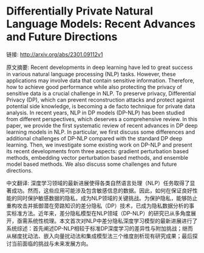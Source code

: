 # Differentially Private Natural Language Models: Recent Advances and Future Directions

链接: http://arxiv.org/abs/2301.09112v1

原文摘要:
Recent developments in deep learning have led to great success in various
natural language processing (NLP) tasks. However, these applications may
involve data that contain sensitive information. Therefore, how to achieve good
performance while also protecting the privacy of sensitive data is a crucial
challenge in NLP. To preserve privacy, Differential Privacy (DP), which can
prevent reconstruction attacks and protect against potential side knowledge, is
becoming a de facto technique for private data analysis. In recent years, NLP
in DP models (DP-NLP) has been studied from different perspectives, which
deserves a comprehensive review. In this paper, we provide the first systematic
review of recent advances in DP deep learning models in NLP. In particular, we
first discuss some differences and additional challenges of DP-NLP compared
with the standard DP deep learning. Then, we investigate some existing work on
DP-NLP and present its recent developments from three aspects: gradient
perturbation based methods, embedding vector perturbation based methods, and
ensemble model based methods. We also discuss some challenges and future
directions.

中文翻译:
深度学习领域的最新进展使得各类自然语言处理（NLP）任务取得了显著成功。然而，这些应用可能涉及包含敏感信息的数据。因此，如何在保证良好性能的同时保护敏感数据的隐私，成为NLP领域的关键挑战。为保护隐私，能够防止重构攻击并抵御潜在旁路知识的差分隐私（DP）技术，已成为隐私数据分析的事实标准方法。近年来，差分隐私模型在NLP领域（DP-NLP）的研究已从多角度展开，亟需系统性梳理。本文首次对NLP中差分隐私深度学习模型的最新进展进行了系统综述：首先阐述DP-NLP相较于标准DP深度学习的差异性与附加挑战；继而从梯度扰动法、嵌入向量扰动法和集成模型法三个维度剖析现有研究成果；最后探讨当前面临的挑战与未来发展方向。

